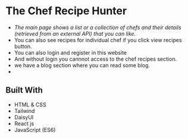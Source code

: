 # The Chef Recipe Hunter

- _The main page shows a list or a collection of chefs and their details (retrieved from an ­external API) that you can like._
- You can also see recipes for individual chef if you click view recipes button.
- You can also login and register in this website
- And without login you cannnot access to the chef recipes section.
- we have a blog section where you can read some blog.
- ­

## Built With

- HTML & CSS
- Tailwind
- DaisyUI
- React js
- JavaScript (ES6)
